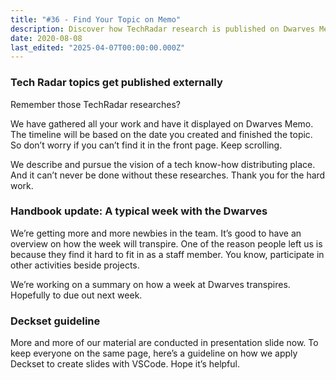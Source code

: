 ```yaml
---
title: "#36 - Find Your Topic on Memo"
description: Discover how TechRadar research is published on Dwarves Memo, get updates on the Dwarves team week overview, and learn Deckset slide guidelines with VSCode.
date: 2020-08-08
last_edited: "2025-04-07T00:00:00.000Z"
---
```


### Tech Radar topics get published externally

Remember those TechRadar researches?

We have gathered all your work and have it displayed on Dwarves Memo. The timeline will be based on the date you created and finished the topic. So don’t worry if you can’t find it in the front page. Keep scrolling.

We describe and pursue the vision of a tech know-how distributing place. And it can’t never be done without these researches. Thank you for the hard work.

### Handbook update: A typical week with the Dwarves

We’re getting more and more newbies in the team. It’s good to have an overview on how the week will transpire. One of the reason people left us is because they find it hard to fit in as a staff member. You know, participate in other activities beside projects.

We’re working on a summary on how a week at Dwarves transpires. Hopefully to due out next week.

### Deckset guideline

More and more of our material are conducted in presentation slide now. To keep everyone on the same page, here’s a guideline on how we apply Deckset to create slides with VSCode. Hope it’s helpful.
